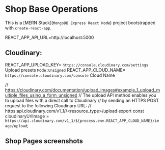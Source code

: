 # Shop Base Operations

This is a [MERN Stack](`MongoDB Express React Node`) project bootstrapped with `create-react-app`.

REACT_APP_API_URL=http://localhost:5000

## Cloudinary:

REACT_APP_UPLOAD_KEY= `https://console.cloudinary.com/settings` Upload presets `Mode:Unsigned`
REACT_APP_CLOUD_NAME= `https://console.cloudinary.com/console` Cloud Name

// https://cloudinary.com/documentation/upload_images#example_1_upload_multiple_files_using_a_form_unsigned
// The upload API method enables you to upload files with a direct call to Cloudinary
// by sending an HTTPS POST request to the following Cloudinary URL:
// https:api.cloudinary.com/v1_1/<cloud name>/<resource_type>/upload
export const cloudinaryUrlImage = `https://api.cloudinary.com/v1_1/${process.env.REACT_APP_CLOUD_NAME}/image/upload`;

## Shop Pages screenshots
